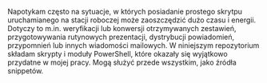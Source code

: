 Napotykam często na sytuacje, w których posiadanie prostego skrytpu uruchamianego na stacji roboczej może zaoszczędzić dużo czasu i energii. Dotyczy to m.in. weryfikacji lub konwersji otrzymywanych zestawień, przygotowywania rutynowych prezentacji, dystrybucji powiadomień, przypomnień lub innych wiadomości mailowych. W niniejszym repozytorium składam skrypty i moduły PowerShell, które okazały się wyjątkowo przydatne w mojej pracy. Mogą służyć przede wszystkim, jako źródła snippetów.
